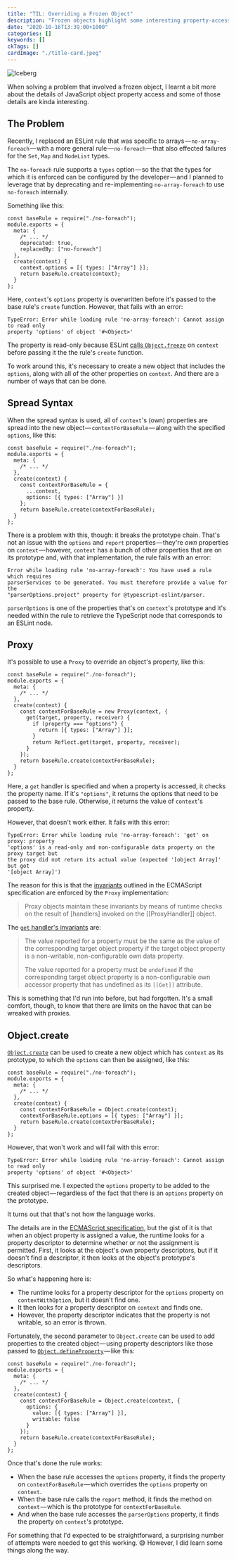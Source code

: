 ```yaml
---
title: "TIL: Overriding a Frozen Object"
description: "Frozen objects highlight some interesting property-access details"
date: "2020-10-16T13:39:00+1000"
categories: []
keywords: []
ckTags: []
cardImage: "./title-card.jpeg"
---
```


![Iceberg](title.jpeg "Photo by Annie Spratt on Unsplash")

When solving a problem that involved a frozen object, I learnt a bit more about the details of JavaScript object property access and some of those details are kinda interesting.

## The Problem

Recently, I replaced an ESLint rule that was specific to arrays — `no-array-foreach` — with a more general rule — `no-foreach` — that also effected failures for the `Set`, `Map` and `NodeList` types.

The `no-foreach` rule supports a `types` option — so the that the types for which it is enforced can be configured by the developer — and I planned to leverage that by deprecating and re-implementing `no-array-foreach` to use `no-foreach` internally.

Something like this:

```js{8-11}
const baseRule = require("./no-foreach");
module.exports = {
  meta: {
    /* ... */
    deprecated: true,
    replacedBy: ["no-foreach"]
  },
  create(context) {
    context.options = [{ types: ["Array"] }];
    return baseRule.create(context);
  }
};
```

Here, `context`'s `options` property is overwritten before it's passed to the base rule's `create` function. However, that fails with an error:

```text
TypeError: Error while loading rule 'no-array-foreach': Cannot assign to read only
property 'options' of object '#<Object>'
```

The property is read-only because ESLint [calls `Object.freeze`](https://github.com/eslint/eslint/blob/82669fa66670a00988db5b1d10fe8f3bf30be84e/lib/linter/linter.js#L893-L929) on `context` before passing it the the rule's `create` function.

To work around this, it's necessary to create a new object that includes the `options`, along with all of the other properties on `context`. And there are a number of ways that can be done.

## Spread Syntax

When the spread syntax is used, all of `context`'s (own) properties are spread into the new object — `contextForBaseRule` — along with the specified `options`, like this:

```js{6-12}
const baseRule = require("./no-foreach");
module.exports = {
  meta: {
    /* ... */
  },
  create(context) {
    const contextForBaseRule = {
      ...context,
      options: [{ types: ["Array"] }]
    };
    return baseRule.create(contextForBaseRule);
  }
};
```

There is a problem with this, though: it breaks the prototype chain. That's not an issue with the `options` and `report` properties — they're _own_ properties on `context` — however, `context` has a bunch of other properties that are on its prototype and, with that implementation, the rule fails with an error:

```text
Error while loading rule 'no-array-foreach': You have used a rule which requires
parserServices to be generated. You must therefore provide a value for the
"parserOptions.project" property for @typescript-eslint/parser.
```

`parserOptions` is one of the properties that's on `context`'s prototype and it's needed within the rule to retrieve the TypeScript node that corresponds to an ESLint node.

## Proxy

It's possible to use a `Proxy` to override an object's property, like this:

```js{6-16}
const baseRule = require("./no-foreach");
module.exports = {
  meta: {
    /* ... */
  },
  create(context) {
    const contextForBaseRule = new Proxy(context, {
      get(target, property, receiver) {
        if (property === "options") {
          return [{ types: ["Array"] }];
        }
        return Reflect.get(target, property, receiver);
      }
    });
    return baseRule.create(contextForBaseRule);
  }
};
```

Here, a `get` handler is specified and when a property is accessed, it checks the property name. If it's `"options"`, it returns the options that need to be passed to the base rule. Otherwise, it returns the value of `context`'s property.

However, that doesn't work either. It fails with this error:

```text
TypeError: Error while loading rule 'no-array-foreach': 'get' on proxy: property
'options' is a read-only and non-configurable data property on the proxy target but
the proxy did not return its actual value (expected '[object Array]' but got
'[object Array]')
```

The reason for this is that the [invariants](https://www.ecma-international.org/ecma-262/11.0/index.html#sec-invariants-of-the-essential-internal-methods) outlined in the ECMAScript specification are enforced by the `Proxy` implementation:

> Proxy objects maintain these invariants by means of runtime checks on the result of [handlers] invoked on the [[ProxyHandler]] object.

The [`get` handler's invariants](https://developer.mozilla.org/en-US/docs/Web/JavaScript/Reference/Global_Objects/Proxy/Proxy/get#Invariants) are:

> The value reported for a property must be the same as the value of the corresponding target object property if the target object property is a non-writable, non-configurable own data property.
>
> The value reported for a property must be `undefined` if the corresponding target object property is a non-configurable own accessor property that has undefined as its `[[Get]]` attribute.

This is something that I'd run into before, but had forgotten. It's a small comfort, though, to know that there are limits on the havoc that can be wreaked with proxies.

## Object.create

[`Object.create`](https://developer.mozilla.org/en-US/docs/Web/JavaScript/Reference/Global_Objects/Object/create) can be used to create a new object which has `context` as its prototype, to which the `options` can then be assigned, like this:

```js{6-10}
const baseRule = require("./no-foreach");
module.exports = {
  meta: {
    /* ... */
  },
  create(context) {
    const contextForBaseRule = Object.create(context);
    contextForBaseRule.options = [{ types: ["Array"] }];
    return baseRule.create(contextForBaseRule);
  }
};
```

However, that won't work and will fail with this error:

```text
TypeError: Error while loading rule 'no-array-foreach': Cannot assign to read only
property 'options' of object '#<Object>'
```

This surprised me. I expected the `options` property to be added to the created object — regardless of the fact that there is an `options` property on the prototype.

It turns out that that's not how the language works.

The details are in the [ECMAScript specification](https://www.ecma-international.org/ecma-262/11.0/index.html#sec-ordinary-object-internal-methods-and-internal-slots-set-p-v-receiver), but the gist of it is that when an object property is assigned a value, the runtime looks for a property descriptor to determine whether or not the assignment is permitted. First, it looks at the object's own property descriptors, but if it doesn't find a descriptor, it then looks at the object's prototype's descriptors.

So what's happening here is:

- The runtime looks for a property descriptor for the `options` property on `contextWithOption`, but it doesn't find one.
- It then looks for a property descriptor on `context` and finds one.
- However, the property descriptor indicates that the property is not writable, so an error is thrown.

Fortunately, the second parameter to `Object.create` can be used to add properties to the created object — using property descriptors like those passed to [`Object.defineProperty`](https://developer.mozilla.org/en-US/docs/Web/JavaScript/Reference/Global_Objects/Object/defineProperty) — like this:

```js{6-14}
const baseRule = require("./no-foreach");
module.exports = {
  meta: {
    /* ... */
  },
  create(context) {
    const contextForBaseRule = Object.create(context, {
      options: {
        value: [{ types: ["Array"] }],
        writable: false
      }
    });
    return baseRule.create(contextForBaseRule);
  }
};
```

Once that's done the rule works:

- When the base rule accesses the `options` property, it finds the property on `contextForBaseRule` — which overrides the `options` property on `context`.
- When the base rule calls the `report` method, it finds the method on `context` — which is the prototype for `contextForBaseRule`.
- And when the base rule accesses the `parserOptions` property, it finds the property on `context`'s prototype.

For something that I'd expected to be straightforward, a surprising number of attempts were needed to get this working. 😅 However, I did learn some things along the way.
